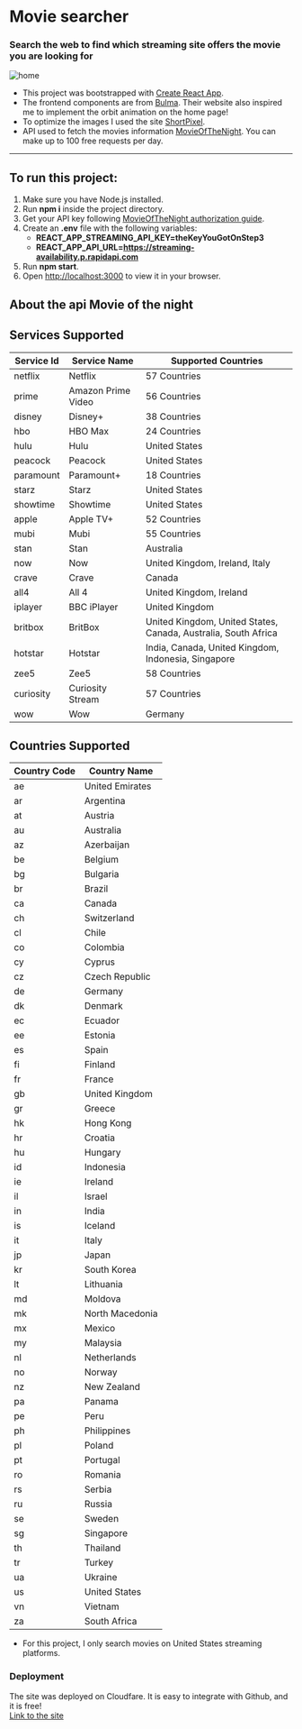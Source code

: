 
# Movie searcher
### Search the web to find which streaming site offers the movie you are looking for

![home](https://github.com/SofiArz/movie-search/assets/30539335/4e5520df-1e97-45c0-8eac-e901b5d8411c)

- This project was bootstrapped with [Create React App](https://github.com/facebook/create-react-app).
- The frontend components are from [Bulma](https://bulma.io/). Their website also inspired me to implement the orbit animation on the home page!
- To optimize the images I used the site [ShortPixel](https://shortpixel.com/online-image-compression).
- API used to fetch the movies information [MovieOfTheNight](https://www.movieofthenight.com/). You can make up to 100 free requests per day.
---

## To run this project:

1. Make sure you have Node.js installed. 
2. Run **npm i** inside the project directory.
3. Get your API key following [MovieOfTheNight authorization guide](https://docs.movieofthenight.com/guide/authorization).
4. Create an **.env** file with the following variables:
    - **REACT_APP_STREAMING_API_KEY=theKeyYouGotOnStep3**
    - **REACT_APP_API_URL=https://streaming-availability.p.rapidapi.com**
5. Run **npm start**.
6. Open [http://localhost:3000](http://localhost:3000) to view it in your browser.

## About the api Movie of the night
## Services Supported
| Service Id | Service Name |	Supported Countries |
| ---------- | ------------ |  ------------- |
| netflix |	Netflix |	57 Countries |
| prime |	Amazon Prime Video |	56 Countries |
| disney | Disney+ |	38 Countries |
| hbo |	HBO Max |	24 Countries |
| hulu |	Hulu |	United States |
| peacock |	Peacock |	United States |
| paramount |	Paramount+ |	18 Countries |
| starz |	Starz |	United States |
| showtime |	Showtime |	United States |
| apple |	Apple TV+ |	52 Countries |
| mubi | Mubi |	55 Countries |
| stan |	Stan |	Australia |
| now |	Now |	United Kingdom, Ireland, Italy |
| crave |	Crave |	Canada |
| all4 |	All 4 |	United Kingdom, Ireland |
| iplayer |	BBC iPlayer |	United Kingdom |
| britbox |	BritBox |	United Kingdom, United States, Canada, Australia, South Africa |
| hotstar |	Hotstar |	India, Canada, United Kingdom, Indonesia, Singapore|
|zee5 |	Zee5 |	58 Countries |
| curiosity |	Curiosity Stream |	57 Countries |
| wow |	Wow |	Germany |

## Countries Supported

| Country Code |	Country Name |
| ------------ |  ------------- |
| ae |	United Emirates |
| ar |	Argentina |
| at |	Austria |
| au |	Australia |
| az |	Azerbaijan |
| be |	Belgium |
| bg |	Bulgaria |
| br |	Brazil |
| ca |	Canada |
| ch |	Switzerland |
| cl |	Chile |
| co |	Colombia |
| cy |	Cyprus |
| cz |	Czech Republic |
| de |	Germany |
| dk |	Denmark |
| ec |	Ecuador |
| ee |	Estonia |
| es |	Spain |
| fi |	Finland |
| fr |	France |
| gb |	United Kingdom |
| gr |	Greece |
| hk |	Hong Kong |
| hr |	Croatia |
| hu |	Hungary |
| id |	Indonesia | 
| ie |	Ireland |
| il |	Israel |
| in |	India |
| is |	Iceland |
| it |	Italy |
| jp |	Japan |
| kr |	South Korea |
| lt |	Lithuania |
| md |	Moldova |
| mk |	North Macedonia |
| mx |	Mexico |
| my |	Malaysia |
| nl |	Netherlands |
| no |	Norway |
| nz |	New Zealand |
| pa |	Panama |
| pe |	Peru |
| ph |	Philippines |
| pl |	Poland |
| pt |	Portugal |
| ro |	Romania |
| rs |	Serbia |
| ru |	Russia |
| se |	Sweden |
| sg |	Singapore |
| th |	Thailand |
| tr |	Turkey |
| ua |	Ukraine |
| us |	United States |
| vn |	Vietnam |
| za |	South Africa |

* For this project, I only search movies on United States streaming platforms.

### Deployment

The site was deployed on Cloudfare. It is easy to integrate with Github, and it is free!
 <br>
[Link to the site](http://movie-search-9d4.pages.dev)
